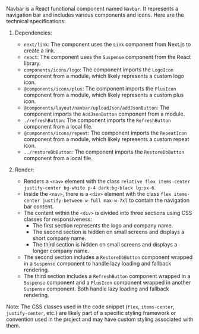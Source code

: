 Navbar is a React functional component named `Navbar`. It represents a navigation bar and includes various components and icons. Here are the technical specifications:

1. Dependencies:

   - `next/link`: The component uses the `Link` component from Next.js to create a link.
   - `react`: The component uses the `Suspense` component from the React library.
   - `components/icons/logo`: The component imports the `LogoIcon` component from a module, which likely represents a custom logo icon.
   - `@components/icons/plus`: The component imports the `PlusIcon` component from a module, which likely represents a custom plus icon.
   - `@components/layout/navbar/uploadJson/addJsonButton`: The component imports the `AddJsonButton` component from a module.
   - `./refreshButton`: The component imports the `RefreshButton` component from a local file.
   - `@components/icons/repeat`: The component imports the `RepeatIcon` component from a module, which likely represents a custom repeat icon.
   - `../restoreDbButton`: The component imports the `RestoreDbButton` component from a local file.

2. Render:
   - Renders a `<nav>` element with the class `relative flex items-center justify-center bg-white p-4 dark:bg-black lg:px-6`.
   - Inside the `<nav>`, there is a `<div>` element with the class `flex items-center justify-between w-full max-w-7xl` to contain the navigation bar content.
   - The content within the `<div>` is divided into three sections using CSS classes for responsiveness:
     - The first section represents the logo and company name.
     - The second section is hidden on small screens and displays a short company name.
     - The third section is hidden on small screens and displays a longer company name.
   - The second section includes a `RestoreDbButton` component wrapped in a `Suspense` component to handle lazy loading and fallback rendering.
   - The third section includes a `RefreshButton` component wrapped in a `Suspense` component and a `PlusIcon` component wrapped in another `Suspense` component. Both handle lazy loading and fallback rendering.

Note: The CSS classes used in the code snippet (`flex`, `items-center`, `justify-center`, etc.) are likely part of a specific styling framework or convention used in the project and may have custom styling associated with them.

